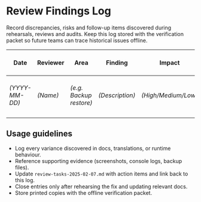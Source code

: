 # Review Findings Log

Record discrepancies, risks and follow-up items discovered during rehearsals,
reviews and audits. Keep this log stored with the verification packet so future
teams can trace historical issues offline.

| Date | Reviewer | Area | Finding | Impact | Follow-up reference |
| --- | --- | --- | --- | --- | --- |
| _(YYYY-MM-DD)_ | _(Name)_ | _(e.g. Backup restore)_ | _(Description)_ | _(High/Medium/Low)_ | _(Link to review-tasks entry / commit)_ |
|  |  |  |  |  |  |

## Usage guidelines

- Log every variance discovered in docs, translations, or runtime behaviour.
- Reference supporting evidence (screenshots, console logs, backup files).
- Update `review-tasks-2025-02-07.md` with action items and link back to this log.
- Close entries only after rehearsing the fix and updating relevant docs.
- Store printed copies with the offline verification packet.

